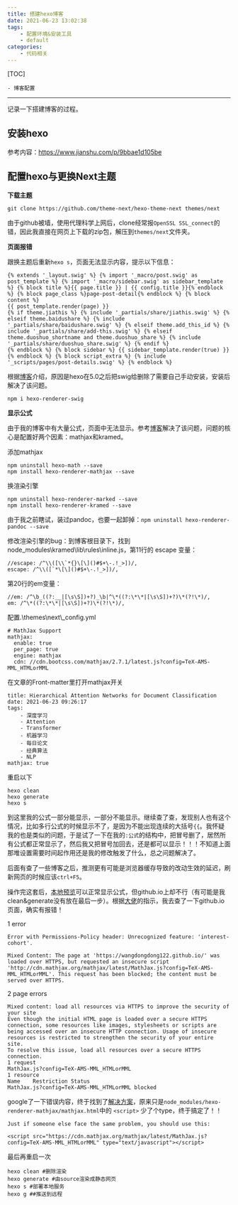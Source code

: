 ```yaml
---
title: 搭建hexo博客
date: 2021-06-23 13:02:38
tags:
    - 配置环境&安装工具
    - default
categories: 
    - 代码相关
---
```


<!-- more -->



[TOC]



    - 博客配置
---

记录一下搭建博客的过程。



<!-- more -->



## 安装hexo

参考内容：https://www.jianshu.com/p/9bbae1d105be



## 配置hexo与更换Next主题

**下载主题**

```
git clone https://github.com/theme-next/hexo-theme-next themes/next
```

由于github被墙，使用代理科学上网后，clone经常报`OpenSSL SSL_connect`的错，因此我直接在网页上下载的zip包，解压到`themes/next`文件夹。



**页面报错**

跟换主题后重新`hexo s`，页面无法显示内容，提示以下信息：

```
{% extends '_layout.swig' %} {% import '_macro/post.swig' as post_template %} {% import '_macro/sidebar.swig' as sidebar_template %} {% block title %}{{ page.title }} | {{ config.title }}{% endblock %} {% block page_class %}page-post-detail{% endblock %} {% block content %}
{{ post_template.render(page) }}
{% if theme.jiathis %} {% include '_partials/share/jiathis.swig' %} {% elseif theme.baidushare %} {% include '_partials/share/baidushare.swig' %} {% elseif theme.add_this_id %} {% include '_partials/share/add-this.swig' %} {% elseif theme.duoshuo_shortname and theme.duoshuo_share %} {% include '_partials/share/duoshuo_share.swig' %} {% endif %}
{% endblock %} {% block sidebar %} {{ sidebar_template.render(true) }} {% endblock %} {% block script_extra %} {% include '_scripts/pages/post-details.swig' %} {% endblock %}
```

根据[博客](https://blog.csdn.net/qq_39898645/article/details/109181736)介绍，原因是hexo在5.0之后把swig给删除了需要自己手动安装，安装后解决了该问题。

```
npm i hexo-renderer-swig
```



**显示公式**

由于我的博客中有大量公式，页面中无法显示。参考[博客](https://www.jianshu.com/p/9b9c241146bc)解决了该问题，问题的核心是配置好两个因素：mathjax和kramed。



添加mathjax

```
npm uninstall hexo-math --save
npm install hexo-renderer-mathjax --save
```



换渲染引擎

```
npm uninstall hexo-renderer-marked --save
npm install hexo-renderer-kramed --save
```

由于我之前瞎试，装过pandoc，也要一起卸掉：`npm uninstall hexo-renderer-pandoc --save`



修改渲染引擎的bug：到博客根目录下，找到node_modules\kramed\lib\rules\inline.js，第11行的 escape 变量：

```
//escape: /^\\([\\`*{}\[\]()#$+\-.!_>])/,
escape: /^\\([`*\[\]()#$+\-.!_>])/,
```

第20行的em变量：

```
//em: /^\b_((?:__|[\s\S])+?)_\b|^\*((?:\*\*|[\s\S])+?)\*(?!\*)/,
em: /^\*((?:\*\*|[\s\S])+?)\*(?!\*)/,
```



配置.\themes\next\\_config.yml

```
# MathJax Support
mathjax:
  enable: true
  per_page: true
  engine: mathjax
  cdn: //cdn.bootcss.com/mathjax/2.7.1/latest.js?config=TeX-AMS-MML_HTMLorMML
```



在文章的Front-matter里打开mathjax开关

```
title: Hierarchical Attention Networks for Document Classification
date: 2021-06-23 09:26:17
tags:
    - 深度学习
    - Attention
    - Transformer
    - 机器学习
    - 每日论文
    - 经典算法
    - NLP
mathjax: true
```



重启以下

```
hexo clean
hexo generate
hexo s
```



到这里我的公式一部分能显示，一部分不能显示。继续查了查，发现别人也有这个情况，比如多行公式的时候显示不了，是因为不能出现连续的大括号`{{`​。我怀疑我的也是类似的问题，于是试了一下在我的`:公式`的结构中，把冒号删了，居然所有公式都正常显示了，然后我又把冒号加回去，还是都可以显示！！！不知道上面那堆设置需要时间起作用还是我的修改触发了什么，总之问题解决了。

后面有查了一些博客之后，推测更有可能是浏览器缓存导致的改动生效的延迟，刷新网页的时候应该`ctrl+F5`。



操作完这套后，[本地预览](http://localhost:4000)可以正常显示公式，但github.io上却不行（有可能是我clean&generate没有放在最后一步）。根据[大佬](https://segmentfault.com/q/1010000007410421)的指示，我去查了一下github.io页面，确实有报错！

1 error

```
Error with Permissions-Policy header: Unrecognized feature: 'interest-cohort'.

Mixed Content: The page at 'https://wangdongdong122.github.io/' was loaded over HTTPS, but requested an insecure script 'http://cdn.mathjax.org/mathjax/latest/MathJax.js?config=TeX-AMS-MML_HTMLorMML'. This request has been blocked; the content must be served over HTTPS.
```

2 page errors

```
Mixed content: load all resources via HTTPS to improve the security of your site
Even though the initial HTML page is loaded over a secure HTTPS connection, some resources like images, stylesheets or scripts are being accessed over an insecure HTTP connection. Usage of insecure resources is restricted to strengthen the security of your entire site.
To resolve this issue, load all resources over a secure HTTPS connection.
1 request
MathJax.js?config=TeX-AMS-MML_HTMLorMML
1 resource
Name	Restriction Status
MathJax.js?config=TeX-AMS-MML_HTMLorMML	blocked
```

google了一下错误内容，终于找到了[解决方案](https://github.com/github/pages-gem/issues/307)，原来只是`node_modules/hexo-renderer-mathjax/mathjax.html`中的 `<script>` 少了个type，终于搞定了！！

```
Just if someone else face the same problem, you should use this:

<script src="https://cdn.mathjax.org/mathjax/latest/MathJax.js?config=TeX-AMS-MML_HTMLorMML" type="text/javascript"></script>
```



最后再重启一次

```
hexo clean #删除渲染
hexo generate #由source渲染成静态网页
hexo s #部署本地服务
hexo g ##推送到远程
```



